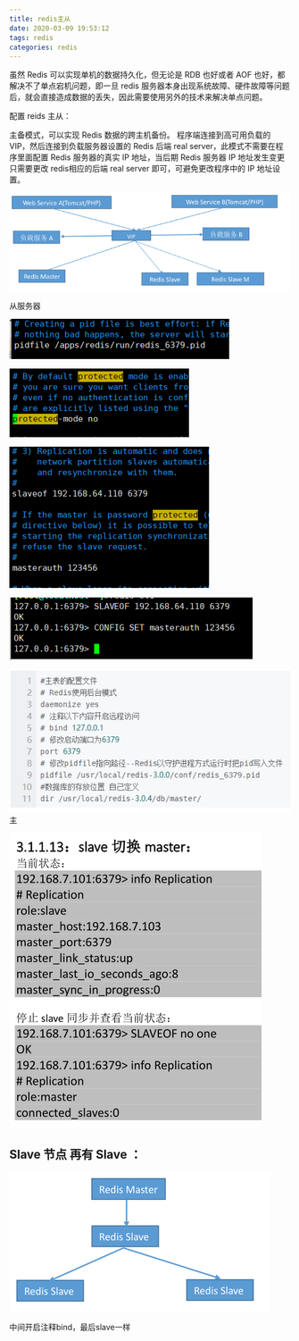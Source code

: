 ```yaml
---
title: redis主从
date: 2020-03-09 19:53:12
tags: redis
categories: redis
---
```


虽然 Redis 可以实现单机的数据持久化，但无论是 RDB 也好或者 AOF 也好，都解决不了单点宕机问题，即一旦 redis 服务器本身出现系统故障、硬件故障等问题后，就会直接造成数据的丢失，因此需要使用另外的技术来解决单点问题。

<!--more-->

配置 reids 主从：

主备模式，可以实现 Redis 数据的跨主机备份。
程序端连接到高可用负载的 VIP，然后连接到负载服务器设置的 Redis 后端 real server，此模式不需要在程序里面配置 Redis 服务器的真实 IP 地址，当后期 Redis 服务器 IP 地址发生变更只需要更改 redis相应的后端 real server 即可，可避免更改程序中的 IP 地址设置。

![img](redis主从/image-58.png)

从服务器

![img](redis主从/image-61.png)

![img](redis主从/image-60.png)

![img](redis主从/image-62.png)

![img](redis主从/image-64.png)

![img](redis主从/image-65.png)主

![img](redis主从/image-66.png)

## Slave 节点 再有 Slave ：

![img](redis主从/image-67.png)

中间开启注释bind，最后slave一样